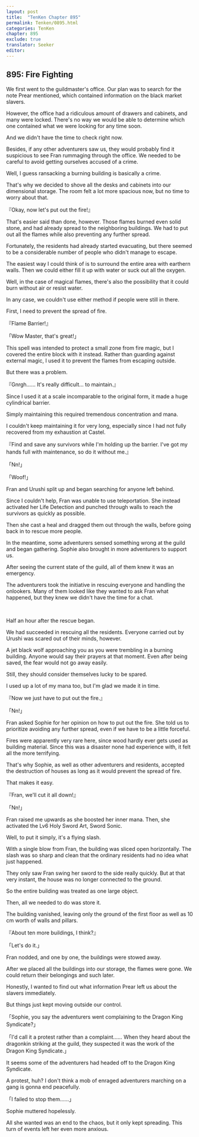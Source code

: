 ```yaml
---
layout: post
title:  "TenKen Chapter 895"
permalink: Tenken/0895.html
categories: TenKen
chapter: 895
exclude: true
translator: Seeker
editor: 
---
```

<h2>895: Fire Fighting</h2>

We first went to the guildmaster's office. Our plan was to search for the note Prear mentioned, which contained information on the black market slavers.

However, the office had a ridiculous amount of drawers and cabinets, and many were locked. There's no way we would be able to determine which one contained what we were looking for any time soon.

And we didn't have the time to check right now.

Besides, if any other adventurers saw us, they would probably find it suspicious to see Fran rummaging through the office. We needed to be careful to avoid getting ourselves accused of a crime.

Well, I guess ransacking a burning building is basically a crime.

That's why we decided to shove all the desks and cabinets into our dimensional storage. The room felt a lot more spacious now, but no time to worry about that.

『Okay, now let's put out the fire!』

That's easier said than done, however. Those flames burned even solid stone, and had already spread to the neighboring buildings. We had to put out all the flames while also preventing any further spread.

Fortunately, the residents had already started evacuating, but there seemed to be a considerable number of people who didn't manage to escape.

The easiest way I could think of is to surround the entire area with earthern walls. Then we could either fill it up with water or suck out all the oxygen.

Well, in the case of magical flames, there's also the possibility that it could burn without air or resist water.

In any case, we couldn't use either method if people were still in there.

First, I need to prevent the spread of fire.

『Flame Barrier!』

「Wow Master, that's great!」

This spell was intended to protect a small zone from fire magic, but I covered the entire block with it instead. Rather than guarding against external magic, I used it to prevent the flames from escaping outside.

But there was a problem.

『Gnrgh…… It's really difficult… to maintain.』

Since I used it at a scale incomparable to the original form, it made a huge cylindrical barrier.

Simply maintaining this required tremendous concentration and mana.

I couldn't keep maintaining it for very long, especially since I had not fully recovered from my exhaustion at Castel.

『Find and save any survivors while I'm holding up the barrier. I've got my hands full with maintenance, so do it without me.』

「Nn!」

「Woof!」

Fran and Urushi split up and began searching for anyone left behind.

Since I couldn't help, Fran was unable to use teleportation. She instead activated her Life Detection and punched through walls to reach the survivors as quickly as possible.

Then she cast a heal and dragged them out through the walls, before going back in to rescue more people.

In the meantime, some adventurers sensed something wrong at the guild and began gathering. Sophie also brought in more adventurers to support us.

After seeing the current state of the guild, all of them knew it was an emergency.

The adventurers took the initiative in rescuing everyone and handling the onlookers. Many of them looked like they wanted to ask Fran what happened, but they knew we didn't have the time for a chat.

<br>

Half an hour after the rescue began.

We had succeeded in rescuing all the residents. Everyone carried out by Urushi was scared out of their minds, however.

A jet black wolf approaching you as you were trembling in a burning building. Anyone would say their prayers at that moment. Even after being saved, the fear would not go away easily.

Still, they should consider themselves lucky to be spared.

I used up a lot of my mana too, but I'm glad we made it in time.

『Now we just have to put out the fire.』

「Nn!」

Fran asked Sophie for her opinion on how to put out the fire. She told us to prioritize avoiding any further spread, even if we have to be a little forceful.

Fires were apparently very rare here, since wood hardly ever gets used as building material. Since this was a disaster none had experience with, it felt all the more terrifying.

That's why Sophie, as well as other adventurers and residents, accepted the destruction of houses as long as it would prevent the spread of fire.

That makes it easy.

『Fran, we'll cut it all down!』

「Nn!」

Fran raised me upwards as she boosted her inner mana. Then, she activated the Lv6 Holy Sword Art, Sword Sonic.

Well, to put it simply, it's a flying slash.

With a single blow from Fran, the building was sliced open horizontally. The slash was so sharp and clean that the ordinary residents had no idea what just happened.

They only saw Fran swing her sword to the side really quickly. But at that very instant, the house was no longer connected to the ground.

So the entire building was treated as one large object.

Then, all we needed to do was store it.

The building vanished, leaving only the ground of the first floor as well as 10 cm worth of walls and pillars.

『About ten more buildings, I think?』

「Let's do it.」

Fran nodded, and one by one, the buildings were stowed away.

After we placed all the buildings into our storage, the flames were gone. We could return their belongings and such later.

Honestly, I wanted to find out what information Prear left us about the slavers immediately.

But things just kept moving outside our control.

「Sophie, you say the adventurers went complaining to the Dragon King Syndicate?」

「I'd call it a protest rather than a complaint…… When they heard about the dragonkin striking at the guild, they suspected it was the work of the Dragon King Syndicate.」

It seems some of the adventurers had headed off to the Dragon King Syndicate.

A protest, huh? I don't think a mob of enraged adventurers marching on a gang is gonna end peacefully.

「I failed to stop them……」

Sophie muttered hopelessly.

All she wanted was an end to the chaos, but it only kept spreading. This turn of events left her even more anxious.



